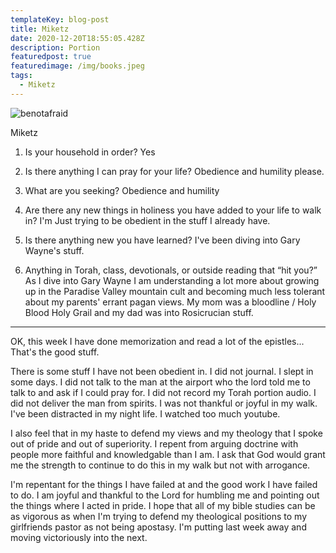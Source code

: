 ```yaml
---
templateKey: blog-post
title: Miketz
date: 2020-12-20T18:55:05.428Z
description: Portion
featuredpost: true
featuredimage: /img/books.jpeg
tags:
  - Miketz
---
```


![benotafraid](/img/books.jpg)

Miketz

1. Is your household in order?
   Yes

2. Is there anything I can pray for your life?
   Obedience and humility please.

3. What are you seeking?
   Obedience and humility

4. Are there any new things in holiness you have added to your life to walk in?
   I'm Just trying to be obedient in the stuff I already have.

5. Is there anything new you have learned?
   I've been diving into Gary Wayne's stuff.

6. Anything in Torah, class, devotionals, or outside reading that “hit you?”
   As I dive into Gary Wayne I am understanding a lot more about growing up in the Paradise Valley mountain cult and becoming much less tolerant about my parents' errant pagan views. My mom was a bloodline / Holy Blood Holy Grail and my dad was into Rosicrucian stuff.

---

OK, this week I have done memorization and read a lot of the epistles... That's the good stuff.

There is some stuff I have not been obedient in. I did not journal. I slept in some days. I did not talk to the man at the airport who the lord told me to talk to and ask if I could pray for. I did not record my Torah portion audio. I did not deliver the man from spirits. I was not thankful or joyful in my walk. I've been distracted in my night life. I watched too much youtube.

I also feel that in my haste to defend my views and my theology that I spoke out of pride and out of superiority. I repent from arguing doctrine with people more faithful and knowledgable than I am. I ask that God would grant me the strength to continue to do this in my walk but not with arrogance.

I'm repentant for the things I have failed at and the good work I have failed to do. I am joyful and thankful to the Lord for humbling me and pointing out the things where I acted in pride. I hope that all of my bible studies can be as vigorous as when I'm trying to defend my theological positions to my girlfriends pastor as not being apostasy. I'm putting last week away and moving victoriously into the next.
